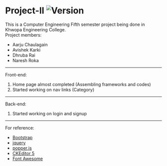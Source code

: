 # Project-II ![Version](https://img.shields.io/badge/version-1.0-blue.svg)
This is a Computer Engineering Fifth semester project being done in Khwopa Engineering College.\
Project members:
- Aarju Chaulagain
- Avishek Karki
- Dhruba Rai
- Naresh Roka
__________________
Front-end:
1. Home page almost completed (Assembling frameworks and codes)
2. Started working on nav links (Category)
__________________
Back-end:
1. Started working on login and signup
__________________

For reference:
- [Bootstrap](https://getbootstrap.com/)
- [jquery](https://ajax.googleapis.com/ajax/libs/jquery/3.4.1/jquery.min.js)
- [popper.js](https://cdnjs.cloudflare.com/ajax/libs/popper.js/1.16.0/umd/popper.min.js)
- [CKEditor 5](https://ckeditor.com/ckeditor-5/)
- [Font Awesome](https://fontawesome.com/)
